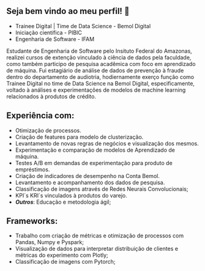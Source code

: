 

## Seja bem vindo ao meu perfil! :wave:
* Trainee Digital | Time de Data Science - Bemol Digital
* Iniciação científica - PIBIC
* Engenharia de Software - IFAM

Estudante de Engenharia de Software pelo Insituto Federal do Amazonas, realizei cursos de extenção vinculado à ciência de dados pela faculdade, como também participo de pesquisa acadêmica com foco em aprendizado de máquina. Fui estagiário de análise de dados de prevenção à fraude dentro do departamento de audiotria, hodiernamente exerço função como Trainee Digital no time de Data Science na Bemol Digital, especificamente, voltado à análises e experimentações de modelos de machine learning relacionados à produtos de crédito.

## Experiência com:
* Otimização de processos.
* Criação de features para modelo de clusterização.
* Levantamento de novas regras de negócios e visualização dos mesmos.
* Experimentação e comparação de modelos de Aprendizado de máquina.
* Testes A/B em demandas de experimentação para produto de empréstimos.
* Criação de indicadores de desempenho na Conta Bemol.
* Levantamento e acompanhamento dos dados de pesquisa.
* Classificação de imagens através de Redes Neurais Convolucionais;
* KPI´s KRI´s vinculados à produtos do varejo.
* ***Outros***: Educação e metodologia ágil;

## Frameworks:
* Trabalho com criação de métricas e otimização de processos com Pandas, Numpy e Pyspark;
* Visualização de dados para interpretar distribuição de clientes e métricas do experimento com Plotly;
* Classificação de imagens com Pytorch;


